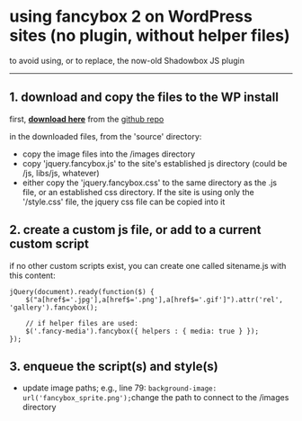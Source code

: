 # using fancybox 2 on WordPress sites (no plugin, without helper files)

to avoid using, or to replace, the now-old Shadowbox JS plugin

---

## 1. download and copy the files to the WP install

first, **[download here](https://github.com/fancyapps/fancyBox/zipball/v2.1.5)** from the [github repo](https://github.com/fancyapps/fancyBox)  

in the downloaded files, from the 'source' directory:  

- copy the image files into the /images directory
- copy 'jquery.fancybox.js' to the site's established js directory (could be /js, libs/js, whatever)
- either copy the 'jquery.fancybox.css' to the same directory as the .js file, or an established css directory. If the site is using only the '/style.css' file, the jquery css file can be copied into it


## 2. create a custom js file, or add to a current custom script

if no other custom scripts exist, you can create one called sitename.js with this content:

	jQuery(document).ready(function($) {
		$("a[href$='.jpg'],a[href$='.png'],a[href$='.gif']").attr('rel', 'gallery').fancybox();
		
		// if helper files are used:
		$('.fancy-media').fancybox({ helpers : { media: true } });
	});


## 3. enqueue the script(s) and style(s)

- update image paths; e.g., line 79: `background-image: url('fancybox_sprite.png');`change the path to connect to the /images directory

  